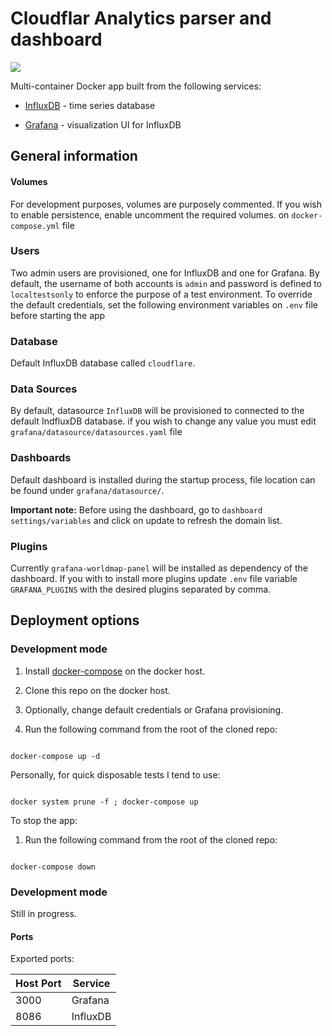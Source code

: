 # Cloudflar Analytics parser and dashboard 

![](http://i.imgur.com/YcOpGGq.png)

  

Multi-container Docker app built from the following services:

  

*  [InfluxDB](https://github.com/influxdata/influxdb) - time series database

*  [Grafana](https://github.com/grafana/grafana) - visualization UI for InfluxDB

  
  

## General information

#### Volumes

For development purposes, volumes are purposely commented. If you wish to enable persistence, enable uncomment the required volumes. on `docker-compose.yml` file

  

### Users

  

Two admin users are provisioned, one for InfluxDB and one for Grafana. By default, the username of both accounts is `admin` and password is defined to `localtestsonly` to enforce the purpose of a test environment. To override the default credentials, set the following environment variables on `.env` file before starting the app

  

### Database

  

Default InfluxDB database called `cloudflare`.

  

### Data Sources

  

By default, datasource `InfluxDB` will be provisioned to connected to the default IndfluxDB database. if you wish to change any value you must edit `grafana/datasource/datasources.yaml` file

  

### Dashboards
Default dashboard is installed during the startup process, file location can be found under `grafana/datasource/`. 

**Important note:** Before using the dashboard, go to `dashboard settings/variables` and click on update to refresh the domain list.

  

### Plugins

Currently `grafana-worldmap-panel` will be installed as dependency of the dashboard. If you with to install more plugins update `.env` file variable `GRAFANA_PLUGINS` with the desired plugins separated by comma.

  

## Deployment options

  

### Development mode

  

1. Install [docker-compose](https://docs.docker.com/compose/install/) on the docker host.

1. Clone this repo on the docker host.

1. Optionally, change default credentials or Grafana provisioning.

1. Run the following command from the root of the cloned repo:

```

docker-compose up -d

```

Personally, for quick disposable tests I tend to use:

```

docker system prune -f ; docker-compose up

```

  

To stop the app:

  

1. Run the following command from the root of the cloned repo:

```

docker-compose down

```

### Development mode

Still in progress.
  

#### Ports

  

Exported ports:

| Host Port | Service |
|--|--|
| 3000 | Grafana |
| 8086 | InfluxDB |
